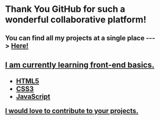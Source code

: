 <h1>Thank You GitHub for such a wonderful collaborative platform!</h1>

<h2>You can find all my projects at a single place ---> <a href="https://kevinkhachariya.github.io">Here!</a</h2>
<h3>I am currently learning front-end basics.</h3>
<ul>
<li>HTML5</li>
<li>CSS3</li>
<li>JavaScript</li>
</ul>

<p>I would love to contribute to your projects.</p>
